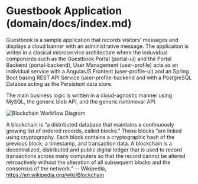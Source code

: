 # Guestbook Application (domain/docs/index.md) 

Guestbook is a sample application that records visitors' messages and displays a cloud banner with an administrative message. The applicaiton is writen in a clasical microservice architecture where the induvidual components such as the Guestbook Portal (portal-ui) and the Portal Backend (portal-backend), User Management (user-profile) acts as an individual service with a AngularJS Frontent (user-profile-ui) and an Spring Boot basing REST API Service (user-profile-backend and with a PostgreSQL Databse acting as the Persistent data store. 

The main business logic is written in a cloud-agnostic manner using MySQL, the generic blob API, and the generic runtimevar API.

![Blockchain Workflow Diagram](https://upload.wikimedia.org/wikipedia/commons/3/3a/Blockchain_workflow.png)

A blockchain is “a distributed database that maintains a continuously growing list of ordered records, called blocks.” These blocks “are linked using cryptography. Each block contains a cryptographic hash of the previous block, a timestamp, and transaction data. A blockchain is a decentralized, distributed and public digital ledger that is used to record transactions across many computers so that the record cannot be altered retroactively without the alteration of all subsequent blocks and the consensus of the network.” -- Wikipedia, https://en.wikipedia.org/wiki/Blockchain

